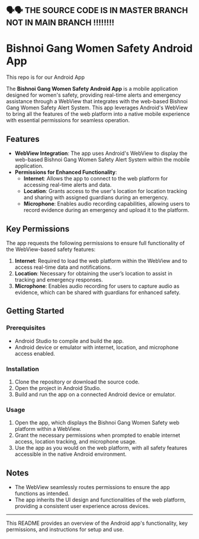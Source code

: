 ## 🗣️🗣️ THE SOURCE CODE IS IN MASTER BRANCH NOT IN MAIN BRANCH !!!!!!!!
# Bishnoi Gang Women Safety Android App
This repo is for our Android App

The **Bishnoi Gang Women Safety Android App** is a mobile application designed for women's safety, providing real-time alerts and emergency assistance through a WebView that integrates with the web-based Bishnoi Gang Women Safety Alert System. This app leverages Android's WebView to bring all the features of the web platform into a native mobile experience with essential permissions for seamless operation.

## Features

- **WebView Integration**: The app uses Android's WebView to display the web-based Bishnoi Gang Women Safety Alert System within the mobile application.
- **Permissions for Enhanced Functionality**:
  - **Internet**: Allows the app to connect to the web platform for accessing real-time alerts and data.
  - **Location**: Grants access to the user's location for location tracking and sharing with assigned guardians during an emergency.
  - **Microphone**: Enables audio recording capabilities, allowing users to record evidence during an emergency and upload it to the platform.

## Key Permissions

The app requests the following permissions to ensure full functionality of the WebView-based safety features:

1. **Internet**: Required to load the web platform within the WebView and to access real-time data and notifications.
2. **Location**: Necessary for obtaining the user’s location to assist in tracking and emergency responses.
3. **Microphone**: Enables audio recording for users to capture audio as evidence, which can be shared with guardians for enhanced safety.

## Getting Started

### Prerequisites
- Android Studio to compile and build the app.
- Android device or emulator with internet, location, and microphone access enabled.

### Installation
1. Clone the repository or download the source code.
2. Open the project in Android Studio.
3. Build and run the app on a connected Android device or emulator.

### Usage
1. Open the app, which displays the Bishnoi Gang Women Safety web platform within a WebView.
2. Grant the necessary permissions when prompted to enable internet access, location tracking, and microphone usage.
3. Use the app as you would on the web platform, with all safety features accessible in the native Android environment.

## Notes

- The WebView seamlessly routes permissions to ensure the app functions as intended.
- The app inherits the UI design and functionalities of the web platform, providing a consistent user experience across devices.

---

This README provides an overview of the Android app's functionality, key permissions, and instructions for setup and use.

